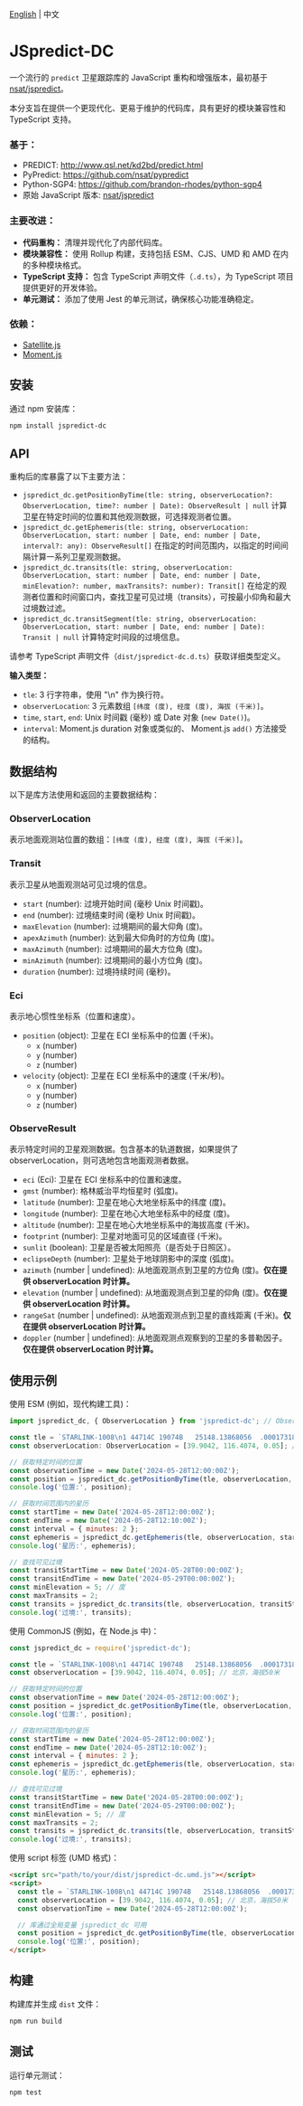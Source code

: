 [English](README.md) | 中文

# JSpredict-DC

一个流行的 `predict` 卫星跟踪库的 JavaScript 重构和增强版本，最初基于 [nsat/jspredict](https://github.com/nsat/jspredict)。

本分支旨在提供一个更现代化、更易于维护的代码库，具有更好的模块兼容性和 TypeScript 支持。

### 基于：

*   PREDICT: <http://www.qsl.net/kd2bd/predict.html>
*   PyPredict: <https://github.com/nsat/pypredict>
*   Python-SGP4: <https://github.com/brandon-rhodes/python-sgp4>
*   原始 JavaScript 版本: [nsat/jspredict](https://github.com/nsat/jspredict)

### 主要改进：

*   **代码重构：** 清理并现代化了内部代码库。
*   **模块兼容性：** 使用 Rollup 构建，支持包括 ESM、CJS、UMD 和 AMD 在内的多种模块格式。
*   **TypeScript 支持：** 包含 TypeScript 声明文件（`.d.ts`），为 TypeScript 项目提供更好的开发体验。
*   **单元测试：** 添加了使用 Jest 的单元测试，确保核心功能准确稳定。

### 依赖：

*   [Satellite.js](https://github.com/shashwatak/satellite-js)
*   [Moment.js](https://github.com/moment/moment)

## 安装

通过 npm 安装库：

```bash
npm install jspredict-dc
```

## API

重构后的库暴露了以下主要方法：

*   `jspredict_dc.getPositionByTime(tle: string, observerLocation?: ObserverLocation, time?: number | Date): ObserveResult | null`
    计算卫星在特定时间的位置和其他观测数据，可选择观测者位置。
*   `jspredict_dc.getEphemeris(tle: string, observerLocation: ObserverLocation, start: number | Date, end: number | Date, interval?: any): ObserveResult[]`
    在指定的时间范围内，以指定的时间间隔计算一系列卫星观测数据。
*   `jspredict_dc.transits(tle: string, observerLocation: ObserverLocation, start: number | Date, end: number | Date, minElevation?: number, maxTransits?: number): Transit[]`
    在给定的观测者位置和时间窗口内，查找卫星可见过境（transits），可按最小仰角和最大过境数过滤。
*   `jspredict_dc.transitSegment(tle: string, observerLocation: ObserverLocation, start: number | Date, end: number | Date): Transit | null`
    计算特定时间段的过境信息。

请参考 TypeScript 声明文件（`dist/jspredict-dc.d.ts`）获取详细类型定义。

**输入类型：**

*   `tle`: 3 行字符串，使用 "\\n" 作为换行符。
*   `observerLocation`: 3 元素数组 `[纬度 (度), 经度 (度), 海拔 (千米)]`。
*   `time`, `start`, `end`: Unix 时间戳 (毫秒) 或 Date 对象 (`new Date()`)。
*   `interval`: Moment.js duration 对象或类似的、 Moment.js `add()` 方法接受的结构。

## 数据结构

以下是库方法使用和返回的主要数据结构：

### ObserverLocation

表示地面观测站位置的数组：`[纬度 (度), 经度 (度), 海拔 (千米)]`。

### Transit

表示卫星从地面观测站可见过境的信息。

*   `start` (number): 过境开始时间 (毫秒 Unix 时间戳)。
*   `end` (number): 过境结束时间 (毫秒 Unix 时间戳)。
*   `maxElevation` (number): 过境期间的最大仰角 (度)。
*   `apexAzimuth` (number): 达到最大仰角时的方位角 (度)。
*   `maxAzimuth` (number): 过境期间的最大方位角 (度)。
*   `minAzimuth` (number): 过境期间的最小方位角 (度)。
*   `duration` (number): 过境持续时间 (毫秒)。

### Eci

表示地心惯性坐标系（位置和速度）。

*   `position` (object): 卫星在 ECI 坐标系中的位置 (千米)。
    *   `x` (number)
    *   `y` (number)
    *   `z` (number)
*   `velocity` (object): 卫星在 ECI 坐标系中的速度 (千米/秒)。
    *   `x` (number)
    *   `y` (number)
    *   `z` (number)

### ObserveResult

表示特定时间的卫星观测数据。包含基本的轨道数据，如果提供了 observerLocation，则可选地包含地面观测者数据。

*   `eci` (Eci): 卫星在 ECI 坐标系中的位置和速度。
*   `gmst` (number): 格林威治平均恒星时 (弧度)。
*   `latitude` (number): 卫星在地心大地坐标系中的纬度 (度)。
*   `longitude` (number): 卫星在地心大地坐标系中的经度 (度)。
*   `altitude` (number): 卫星在地心大地坐标系中的海拔高度 (千米)。
*   `footprint` (number): 卫星对地面可见的区域直径 (千米)。
*   `sunlit` (boolean): 卫星是否被太阳照亮（是否处于日照区）。
*   `eclipseDepth` (number): 卫星处于地球阴影中的深度 (弧度)。
*   `azimuth` (number | undefined): 从地面观测点到卫星的方位角 (度)。**仅在提供 observerLocation 时计算。**
*   `elevation` (number | undefined): 从地面观测点到卫星的仰角 (度)。**仅在提供 observerLocation 时计算。**
*   `rangeSat` (number | undefined): 从地面观测点到卫星的直线距离 (千米)。**仅在提供 observerLocation 时计算。**
*   `doppler` (number | undefined): 从地面观测点观察到的卫星的多普勒因子。**仅在提供 observerLocation 时计算。**

## 使用示例

使用 ESM (例如，现代构建工具)：

```javascript
import jspredict_dc, { ObserverLocation } from 'jspredict-dc'; // ObserverLocation 类型也已导出

const tle = `STARLINK-1008\n1 44714C 19074B   25148.13868056  .00017318  00000+0  11598-2 0  1489\n2 44714  53.0556  28.5051 0001501  80.1165 230.1605 15.06396864    11`;
const observerLocation: ObserverLocation = [39.9042, 116.4074, 0.05]; // 北京，海拔50米

// 获取特定时间的位置
const observationTime = new Date('2024-05-28T12:00:00Z');
const position = jspredict_dc.getPositionByTime(tle, observerLocation, observationTime);
console.log('位置:', position);

// 获取时间范围内的星历
const startTime = new Date('2024-05-28T12:00:00Z');
const endTime = new Date('2024-05-28T12:10:00Z');
const interval = { minutes: 2 };
const ephemeris = jspredict_dc.getEphemeris(tle, observerLocation, startTime, endTime, interval);
console.log('星历:', ephemeris);

// 查找可见过境
const transitStartTime = new Date('2024-05-28T00:00:00Z');
const transitEndTime = new Date('2024-05-29T00:00:00Z');
const minElevation = 5; // 度
const maxTransits = 2;
const transits = jspredict_dc.transits(tle, observerLocation, transitStartTime, transitEndTime, minElevation, maxTransits);
console.log('过境:', transits);
```

使用 CommonJS (例如，在 Node.js 中)：

```javascript
const jspredict_dc = require('jspredict-dc');

const tle = `STARLINK-1008\n1 44714C 19074B   25148.13868056  .00017318  00000+0  11598-2 0  1489\n2 44714  53.0556  28.5051 0001501  80.1165 230.1605 15.06396864    11`;
const observerLocation = [39.9042, 116.4074, 0.05]; // 北京，海拔50米

// 获取特定时间的位置
const observationTime = new Date('2024-05-28T12:00:00Z');
const position = jspredict_dc.getPositionByTime(tle, observerLocation, observationTime);
console.log('位置:', position);

// 获取时间范围内的星历
const startTime = new Date('2024-05-28T12:00:00Z');
const endTime = new Date('2024-05-28T12:10:00Z');
const interval = { minutes: 2 };
const ephemeris = jspredict_dc.getEphemeris(tle, observerLocation, startTime, endTime, interval);
console.log('星历:', ephemeris);

// 查找可见过境
const transitStartTime = new Date('2024-05-28T00:00:00Z');
const transitEndTime = new Date('2024-05-29T00:00:00Z');
const minElevation = 5; // 度
const maxTransits = 2;
const transits = jspredict_dc.transits(tle, observerLocation, transitStartTime, transitEndTime, minElevation, maxTransits);
console.log('过境:', transits);
```

使用 script 标签 (UMD 格式)：

```html
<script src="path/to/your/dist/jspredict-dc.umd.js"></script>
<script>
  const tle = `STARLINK-1008\n1 44714C 19074B   25148.13868056  .00017318  00000+0  11598-2 0  1489\n2 44714  53.0556  28.5051 0001501  80.1165 230.1605 15.06396864    11`;
  const observerLocation = [39.9042, 116.4074, 0.05]; // 北京，海拔50米
  const observationTime = new Date('2024-05-28T12:00:00Z');

  // 库通过全局变量 jspredict_dc 可用
  const position = jspredict_dc.getPositionByTime(tle, observerLocation, observationTime);
  console.log('位置:', position);
</script>
```

## 构建

构建库并生成 `dist` 文件：

```bash
npm run build
```

## 测试

运行单元测试：

```bash
npm test
``` 